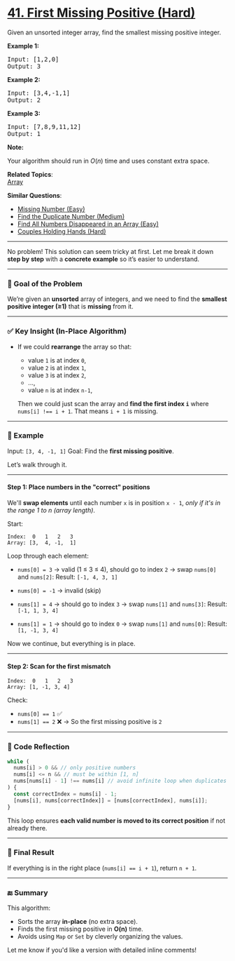 # [41. First Missing Positive (Hard)](https://leetcode.com/problems/first-missing-positive/)

<p>Given an unsorted integer array, find the smallest missing&nbsp;positive integer.</p>

<p><strong>Example 1:</strong></p>

<pre>Input: [1,2,0]
Output: 3
</pre>

<p><strong>Example 2:</strong></p>

<pre>Input: [3,4,-1,1]
Output: 2
</pre>

<p><strong>Example 3:</strong></p>

<pre>Input: [7,8,9,11,12]
Output: 1
</pre>

<p><strong>Note:</strong></p>

<p>Your algorithm should run in <em>O</em>(<em>n</em>) time and uses constant extra space.</p>

**Related Topics**:  
[Array](https://leetcode.com/tag/array/)

**Similar Questions**:

- [Missing Number (Easy)](https://leetcode.com/problems/missing-number/)
- [Find the Duplicate Number (Medium)](https://leetcode.com/problems/find-the-duplicate-number/)
- [Find All Numbers Disappeared in an Array (Easy)](https://leetcode.com/problems/find-all-numbers-disappeared-in-an-array/)
- [Couples Holding Hands (Hard)](https://leetcode.com/problems/couples-holding-hands/)

---

No problem! This solution can seem tricky at first. Let me break it down **step by step** with a **concrete example** so it’s easier to understand.

---

### **🧠 Goal of the Problem**

We’re given an **unsorted** array of integers, and we need to find the **smallest positive integer (≥1)** that is **missing** from it.

---

### ✅ Key Insight (In-Place Algorithm)

- If we could **rearrange** the array so that:

  - value `1` is at index `0`,
  - value `2` is at index `1`,
  - value `3` is at index `2`,
  - ...,
  - value `n` is at index `n-1`,

  Then we could just scan the array and **find the first index `i`** where `nums[i] !== i + 1`. That means `i + 1` is missing.

---

### 🧪 Example

Input: `[3, 4, -1, 1]`
Goal: Find the **first missing positive**.

Let’s walk through it.

---

#### Step 1: Place numbers in the "correct" positions

We'll **swap elements** until each number `x` is in position `x - 1`, _only if it's in the range 1 to n (array length)_.

Start:

```
Index:  0   1   2   3
Array: [3,  4, -1,  1]
```

Loop through each element:

- `nums[0] = 3` → valid (1 ≤ 3 ≤ 4), should go to index `2`
  → swap `nums[0]` and `nums[2]`:
  Result: `[-1, 4, 3, 1]`

- `nums[0] = -1` → invalid (skip)

- `nums[1] = 4` → should go to index `3`
  → swap `nums[1]` and `nums[3]`:
  Result: `[-1, 1, 3, 4]`

- `nums[1] = 1` → should go to index `0`
  → swap `nums[1]` and `nums[0]`:
  Result: `[1, -1, 3, 4]`

Now we continue, but everything is in place.

---

#### Step 2: Scan for the first mismatch

```
Index:  0   1   2   3
Array: [1, -1, 3, 4]
```

Check:

- `nums[0] == 1` ✅
- `nums[1] == 2` ❌ → So the first missing positive is `2`

---

### 🔁 Code Reflection

```js
while (
  nums[i] > 0 && // only positive numbers
  nums[i] <= n && // must be within [1, n]
  nums[nums[i] - 1] !== nums[i] // avoid infinite loop when duplicates
) {
  const correctIndex = nums[i] - 1;
  [nums[i], nums[correctIndex]] = [nums[correctIndex], nums[i]];
}
```

This loop ensures **each valid number is moved to its correct position** if not already there.

---

### 🧩 Final Result

If everything is in the right place (`nums[i] == i + 1`), return `n + 1`.

---

### 🔚 Summary

This algorithm:

- Sorts the array **in-place** (no extra space).
- Finds the first missing positive in **O(n)** time.
- Avoids using `Map` or `Set` by cleverly organizing the values.

Let me know if you'd like a version with detailed inline comments!
